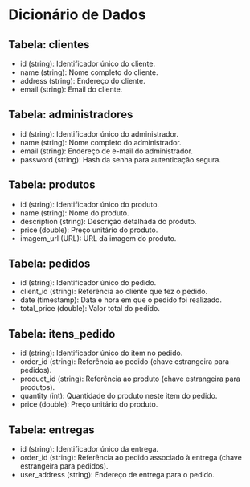 # **Dicionário de Dados**
## Tabela: clientes

- id (string): Identificador único do cliente.
- name (string): Nome completo do cliente.
- address (string): Endereço do cliente.
- email (string): Email do cliente.

## Tabela: administradores

- id (string): Identificador único do administrador.
- name (string): Nome completo do administrador.
- email (string): Endereço de e-mail do administrador.
- password (string): Hash da senha para autenticação segura.

## Tabela: produtos

- id (string): Identificador único do produto.
- name (string): Nome do produto.
- description (string): Descrição detalhada do produto.
- price (double): Preço unitário do produto.
- imagem_url (URL): URL da imagem do produto.

## Tabela: pedidos

- id (string): Identificador único do pedido.
- client_id (string): Referência ao cliente que fez o pedido.
- date (timestamp): Data e hora em que o pedido foi realizado.
- total_price (double): Valor total do pedido.

## Tabela: itens_pedido

- id (string): Identificador único do item no pedido.
- order_id (string): Referência ao pedido (chave estrangeira para pedidos).
- product_id (string): Referência ao produto (chave estrangeira para produtos).
- quantity (int): Quantidade do produto neste item do pedido.
- price (double): Preço unitário do produto.

## Tabela: entregas

- id (string): Identificador único da entrega.
- order_id (string): Referência ao pedido associado à entrega (chave estrangeira para pedidos).
- user_address (string): Endereço de entrega para o pedido.

